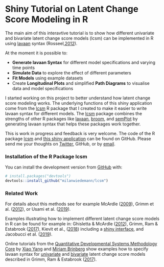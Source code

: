 # Shiny Tutorial on Latent Change Score Modeling in R

The main aim of this interavtive tutorial is to show how different univariate and bivariate latent change score models (lcsm) can be implemented in R using [lavaan](http://lavaan.ugent.be/) syntax (Rosseel,[2012](http://www.jstatsoft.org/v48/i02)).

At the moment it is possible to:
- **Generate lavaan Syntax** for different model specifications and varying time points
- **Simulate Data** to explore the effect of different parameters
- **Fit Models** using example datasets
- Create **Longitudinal Plots** and simplified **Path Diagrams** to visualise data and model specifications 

I started working on this project to better understand how latent change score modeling works.
The underlying functions of this shiny application come from the [lcsm](https://github.com/milanwiedemann/lcsm) R package that I created to make it easier to write lavaan syntax for different models.
The [lcsm](https://github.com/milanwiedemann/lcsm) package combines the strengths of other R packages like [lavaan](http://lavaan.ugent.be/), [broom](https://broom.tidyverse.org), and [semPlot](https://cran.r-project.org/web/packages/semPlot/index.html) by generating lavaan syntax that helps these packages work together.

This is work in progress and feedback is very welcome.
The code of the R package [lcsm](https://github.com/milanwiedemann/lcsm) and [this shiny application](https://github.com/milanwiedemann/shinychange) can be found on GitHub.
Please send me your thoughts on [Twitter](https://twitter.com/milanwiedemann), GitHub, or by [email](mailto:milan.wiedemann@gmail.com).  

### Installation of the R Package lcsm

You can install the development version from
[GitHub](https://github.com/milanwiedemann/lcsm) with:

``` r
# install.packages("devtools")
devtools::install_github("milanwiedemann/lcsm")
```

### Related Work

For details about this methods see for example 
McArdle ([2009](http://www.annualreviews.org/doi/10.1146/annurev.psych.60.110707.163612)),
Grimm et al. ([2012](https://doi.org/10.1080/10705511.2012.659627)), or Usami et al. ([2019](http://dx.doi.org/10.1037/met0000210)).

Examples illustrating how to implement different latent change score models in R can be found for example in:
Ghisletta & McArdle ([2012](https://doi.org/10.1080/10705511.2012.713275)), 
Grimm, Ram & Estabrook ([2017](https://www.guilford.com/books/Growth-Modeling/Grimm-Ram-Estabrook/9781462526062)), Kievit et al., ([2018](https://doi.org/10.1016/j.dcn.2017.11.007)) including a [shiny interface](http://brandmaier.de/shiny/sample-apps/SimLCS_app/), and
Jacobucci et al. ([2019](https://doi.org/10.1080/10705511.2019.1619457)).

Online tutorials from the [Quantitative Developmental Systems Methodology Core](https://quantdev.ssri.psu.edu/) by [Xiao Yang](https://quantdev.ssri.psu.edu/people/xfy5031) and [Miriam Brinberg](https://quantdev.ssri.psu.edu/people/mjb6504) show examples how to specify lavaan syntax for [univariate](https://quantdev.ssri.psu.edu/tutorials/growth-modeling-chapter-16-introduction-latent-change-score-modeling) and [bivariate](https://quantdev.ssri.psu.edu/tutorials/growth-modeling-chapter-17-multivariate-latent-change-score-models) latent change score models described in Grimm, Ram & Estabrook ([2017](https://www.guilford.com/books/Growth-Modeling/Grimm-Ram-Estabrook/9781462526062)).
